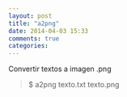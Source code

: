 ```yaml
---
layout: post
title: "a2png"
date: 2014-04-03 15:33
comments: true
categories: 
---
```

Convertir textos a imagen .png

>$ a2png texto.txt texto.png

